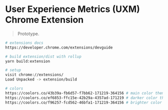 # User Experience Metrics (UXM) Chrome Extension

> Prototype.

```bash
# extensions docs
https://developer.chrome.com/extensions/devguide

# build extension/dist with rollup
yarn build:extension

# setup
visit chrome://extensions/
Load Unpacked -> extension/build

# colors
https://coolors.co/43b39a-fb6d57-f7bb62-171219-364156 # main color theme
https://coolors.co/ef6853-ffc15e-42b29a-4357ad-171219 # darker color theme
https://coolors.co/f96257-fcd562-46bfa1-171219-364156 # brighter color theme
```
